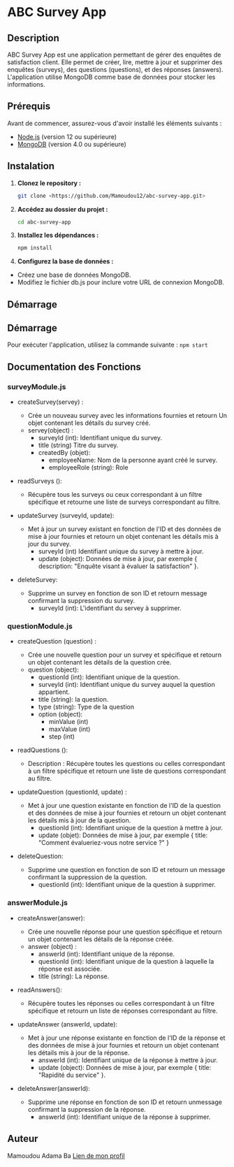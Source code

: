 # ABC Survey App

## Description

ABC Survey App est une application permettant de gérer des enquêtes de satisfaction client. Elle permet de créer, lire, mettre à jour et supprimer des enquêtes (surveys), des questions (questions), et des réponses (answers). L'application utilise MongoDB comme base de données pour stocker les informations.

## Prérequis

Avant de commencer, assurez-vous d'avoir installé les éléments suivants :

- [Node.js](https://nodejs.org/) (version 12 ou supérieure)
- [MongoDB](https://www.mongodb.com/try/download/community) (version 4.0 ou supérieure)

## Instalation
1. **Clonez le repository :**
    ```bash
    git clone <https://github.com/Mamoudou12/abc-survey-app.git>
    ```
2. **Accédez au dossier du projet :**

    ```bash
    cd abc-survey-app
    ```

3. **Installez les dépendances :**

    ```bash
    npm install
    ```

4. **Configurez la base de données :**
- Créez une base de données MongoDB.
- Modifiez le fichier db.js pour inclure votre URL de connexion MongoDB.

## Démarrage
## Démarrage
Pour exécuter l'application, utilisez la commande suivante :
`` npm start `` 
 

## Documentation des Fonctions
### surveyModule.js
- createSurvey(servey) :
  - Crée un nouveau survey avec les informations fournies et retourn Un objet contenant les détails du survey créé.
  - servey(object) :
    - surveyId (int): Identifiant unique du survey. 
    - title (string) Titre du survey. 
    - createdBy (objet):
      - employeeName: Nom de la personne ayant créé le survey.
      - employeeRole (string): Role  

- readSurveys (): 
  - Récupère tous les surveys ou ceux correspondant à un filtre spécifique et retourne une liste de surveys correspondant au filtre. 

- updateSurvey (surveyId, update):
  - Met à jour un survey existant en fonction de l'ID et des données de mise à jour fournies et retourn un objet contenant les détails mis à jour du survey.
    - surveyId (int) Identifiant unique du survey à mettre à jour.
    - update (object): Données de mise à jour, par exemple { description: "Enquête visant à évaluer la satisfaction" }.

- deleteSurvey: 
  - Supprime un survey en fonction de son ID et retourn message confirmant la suppression du survey. 
    - surveyId (int): L'identifiant du servey à supprimer. 
  

### questionModule.js
- createQuestion (question) : 
  - Crée une nouvelle question pour un   survey et spécifique et retourn un objet contenant les détails de la question crée.
  - question (object):
    - questionId (int): Identifiant unique de la question.
    - surveyId (int): Identifiant unique du survey auquel la question appartient.
    - title (string): la question.
    - type (string): Type de la question
    - option (object):
      - minValue (int)
      - maxValue (int)
      - step (int)

- readQuestions ():
  - Description : Récupère toutes les questions ou celles correspondant à un filtre spécifique et retourn une liste de questions correspondant au filtre.
    
- updateQuestion (questionId, update) :
  - Met à jour une question existante en fonction de l'ID de la question et des données de mise à jour fournies et retourn un objet contenant les détails mis à jour de la question.
    - questionId (int): Identifiant unique de la question à mettre à jour.
    - update (objet):  Données de mise à jour, par exemple { title: "Comment évalueriez-vous notre service ?" }
 
- deleteQuestion: 
  - Supprime une question en fonction de son ID et retourn un message confirmant la suppression de la question. 
    - questionId (int): Identifiant unique de la question à supprimer. 

### answerModule.js
- createAnswer(answer): 
  - Crée une nouvelle réponse pour une question spécifique et retourn un objet contenant les détails de la réponse créée.
  - answer (object) : 
    - answerId (int): Identifiant unique de la réponse.
    - questionId (int): Identifiant unique de la question à laquelle la réponse est associée.
    - title (string): La réponse. 

- readAnswers(): 
  - Récupère toutes les réponses ou celles correspondant à un filtre spécifique et retourn un liste de réponses correspondant au filtre.

- updateAnswer (answerId, update):
  - Met à jour une réponse existante en fonction de l'ID de la réponse et des données de mise à jour fournies et retourn un objet contenant les détails mis à jour de la réponse.
    - answerId (int):  Identifiant unique de la réponse à mettre à jour.
    - update (object):  Données de mise à jour, par exemple { title: "Rapidité du service" }.   

- deleteAnswer(answerId):
  - Supprime une réponse en fonction de son ID et retourn unmessage confirmant la suppression de la réponse.
    - answerId (int): Identifiant unique de la réponse à supprimer.
  

## Auteur
Mamoudou Adama Ba [Lien de mon profil](https://github.com/Mamoudou12)





